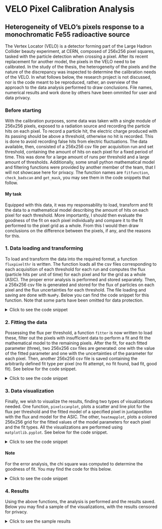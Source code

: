 # VELO Pixel Calibration Analysis
## Heterogeneity of VELO’s pixels response to a monochromatic Fe55 radioactive source
The Vertex Locator (VELO) is a detector forming part of the Large Hadron Collider beauty experiment, at CERN, composed of 256x256 pixel squares, tasked with the particle detection when crossing a pixel. After its recent replacement for another model, the pixels in the VELO need to be calibrated. In the study of the thesis, the heterogeneity of the pixels and the nature of the discrepancy was inspected to determine the calibration needs of the VELO. In what follows below, the research project is not discussed, nor is the code meant to be reproduced, rather, an overview of the approach to the data analysis performed to draw conclusions. File names, numerical results and work done by others have been ommited for user and data privacy.

### Before starting
With the calibration purposes, some data was taken with a single module of 256x256 pixels, exposed to a radiation source and recording the particle hits on each pixel. To record a particle hit, the electric charge produced with its passing should be above a threshold, otherwise no hit is recorded. This is done to avoid recording false hits from electric fluctuations. The data available, then, consisted of a 256x256 csv file per acquisition run and set threshold, containing the amount of hits on each pixel for a fixed period of time. This was done for a large amount of runs per threshold and a large amount of thresholds. Additionally, some small python mathematical model and filtering functions were provided by another member of the team, that I will not showcase here for privacy. The function names are ```fitfunction```, ```check_badscan``` and ```get_mask```, you may see them in the code snippets that follow. 

#### My task
Equipped with this data, it was my responsability to load, transform and fit the data to a mathematical model describing the amount of hits on each pixel for each threshold. More importantly, I should then evaluate the goodness of the fit on each pixel individually and compare it to the fit performed to the pixel grid as a whole. From this I would then draw conclusions on the difference between the pixels, if any, and the reasons for this. 

### 1. Data loading and transforming
To load and transform the data into the required format, a function ```fluxpixelthr``` is written. The function loads all the csv files corresponding to each acquisition of each threshold for each run and computes the flux (particle hits per unit of time) for each pixel and for the grid as a whole (ASIC). The proper error analysis is performed and stored separately. Then, a 256x256 csv file is generated and stored for the flux of particles on each pixel and the flux uncertainties for each threshold. The file loading and saving are done with ```NumPy```. Below you can find the code snippet for this function. Note that some parts have been omitted for data protection.

<details>

<summary>Click to see the code snippet</summary>
  
```python
def fluxpixelthr(filepath, fileprefix, ST, nacq, fromThr, toThr, stepThr, CUT_BAD=True, bad_cut=*):
    '''
    Creates a list of flux per pixel for each threshold, the uncertainty of the flux per pixel for each threshold,
    the total flux on the ASIC per threshold and the uncertainty of the total flux on the ASIC per threshold.
    The analyzed data files are named in the form ***
    (e.g. ***).
    The saved files will be named in the form ***.

    Arguments:
    - filepath (str): Filepath (folder) to the data (e.g. ***).
    - fileprefix (str): Prefix of the data files (e.g. ***).
    - ST (str): shutter time (e.g. ***).
    - nacq (int): Number of acquisitions per threshold (e.g. ***).
    - fromThr (int): Starting threshold of the scan (e.g. ***).
    - toThr (int): Ending threshold of the scan (e.g. ***).
    - stepThr (int): Increment of the threshold between scans (e.g. ***).
    - CUT_BAD (bool): Default True. Skip data acquisitions that contain bad data. 
    - bad_cut (float, int): Default ***. Used to identify bad data acquisitions. 
    If flux per pixel on the last columns exceeds bad_cut, it is faulty. 
    '''
    Thrs=[]
    Flux=[]
    F_ASIC=np.zeros(((toThr-fromThr)/stepThr+1, 1))
    unc_F_ASIC=np.zeros(((toThr-fromThr)/stepThr+1, 1))
    mask=get_mask(filepath, fileprefix)

    st=ST.split('ms')
    st=st[0].split('s')
    sec=float(st[0])
    milisec=float(st[1])/1000
    acqtime=sec+milisec
    
    print('\n\nANALAYZING for {}{}{}*.csv'.format(filepath, fileprefix, str(ST)))
    for thr in range(fromThr, toThr+1, stepThr):
        Thrs.append(thr)
        print('Analyzing for thr={}'.format(thr))
        
        #t_hits: Intermediary variable to sum the total hits, thereafter converted to flux
        # t_hits=np.ma.masked_where(mask>0, np.zeros((256, 256), int))
        t_hits=np.zeros((256, 256))
        goodacq=0

        for acq in range(nacq):
            hits=np.loadtxt(filepath+fileprefix+str(ST)+'_THR_'+str(thr)+'_'+str(acq)+'.csv', dtype=int, delimiter=',')
            hits=np.ma.masked_where(mask>0, hits)
            means, sigmas, BAD=check_badscan(hits, bad_cut)
            
            #If the acquisition is faulty, it skips it. For some thresholds, all acquisitions are bad
            if (CUT_BAD==True and BAD==True):
                continue
            
            t_hits+=hits
            goodacq+=1
        
        totalacqtime=goodacq*acqtime
        Flux.append(t_hits/totalacqtime)
        #Saves the flux on each pixel and, seperately, its uncertainty, as a 256x256 array
        np.savetxt(filepath+'Fluxperpixel_'+fileprefix+str(ST)+'_THR_'+str(thr)+'.csv', t_hits/totalacqtime, delimiter=',')
        np.savetxt(filepath+'UncertaintyFluxperpixel_'+fileprefix+str(ST)+'_THR_'+str(thr)+'.csv', np.sqrt(t_hits)/totalacqtime, delimiter=',')
        
        #Saves the total flux on the ASIC per threshold and, separately, its uncertainty, as a numberofthrs x 1 array
        F_ASIC[(thr-fromThr)/stepThr][0]=np.nansum(t_hits)/totalacqtime
        unc_F_ASIC[(thr-fromThr)/stepThr][0]=np.nansum(np.sqrt(t_hits))/totalacqtime
    np.savetxt(filepath+'FluxperASIC_'+fileprefix+str(ST)+'_THR_'+str(fromThr)+'-'+str(toThr)+'-step'+str(stepThr)+'.csv', F_ASIC, delimiter=',')
    np.savetxt(filepath+'UncertaintyFluxperASIC_'+fileprefix+str(ST)+'_THR_'+str(fromThr)+'-'+str(toThr)+'-step'+str(stepThr)+'.csv', unc_F_ASIC, delimiter=',')
```

</details>

### 2. Fitting the data
Possessing the flux per threshold, a function ```fitter``` is now written to load these, filter out the pixels with insufficient data to perform a fit and fit the mathematical model to the remaining pixels. After the fit, for each fitted parameter (three), two 256x256 csv files are generated: one with the value of the fitted parameter and one with the uncertainties of the parameter for each pixel. Then, another 256x256 csv file is saved containing the arbitrarily defined fit type per pixel (no fit attempt, no fit found, bad fit, good fit). See below for the code snippet.

<details>
<summary>Click to see the code snippet</summary>

```python
def fitter(FPTfolder, FPTfilename, ST, fromThr, toThr, stepThr, p0, nohits_cut=0.8, alpha=0.05):
    '''
    Finds best fit to the flux per pixel and total flux on pixel grid to fitfunction (defined below). Saves eight 256x256 arrays 
    containing the fitted E0, f and s parameter, their uncertainties and the fit type (1 for good fit; 0 for failed chi square test or unphysical 
    values of the fitted parameters, which is the case when E0, f or s is negative; -1 if the fit could not converge; and -2
    if the data is cut before fitting). For the 0, -1 and -2 cases (so, if not a good fit), the value of the parameters is 0.
    Zeros and NaN values are trimmed. Uses files named in the form ***. 
    Saves files named in the form ***, where datatype is E0matrix, fmatrix, smatrix, fittypematrix
    or fixedfittypematrix.

    Arguments:
    - FPTfolder (str): Folder path to the Flux per Pixel per Threshold arrays files
    (e.g. ***).
    - FPTfilename (str): Path to the Flux per Pixel per Threshold arrays made by fluxpixelthr (needs importing)
    (e.g. ***).
    - ST (str): Shutter time (e.g. ***).
    - fromThr (int): Starting threshold of the scan (e.g. ***).
    - toThr (int): Ending threshold of the scan (e.g. ***).
    - stepThr (int): Increment of the threshold between scans (e.g. ***).
    - p0 (list of length 4): initial guess of the parameters to fit [f, A, s, E0].
    - nohits_cut (float between 0 and 1): Default=0.8. Mask the pixel if it has too many zero-valued points 
    (e.g. nohits_cut=0.8 means that the pixel will be masked if the it got no hits for 80% or more of the thresholds).
    - alpha (float): Default=0.05. Level of significance.
    '''

    #Loading FluxperASIC first to find indices of bad thresholds
    fluxASIC=np.loadtxt(FPTfolder+***+str(fromThr)+'-'+str(toThr)+***+str(stepThr)+'.csv', dtype=float, delimiter=',')
    
    #If for some thresholds, all acquisitions were bad (which returns nan) set a index to slice all pertinent data to leave the data after the bad thresholds
    #If all thresholds were good, nan_cut is set to 0, which doesn't slice the data
    if any(np.isnan(fluxASIC)):
        nan_cut=np.where(np.isnan(fluxASIC))[0][-1]+1
    else:
        nan_cut=0
    
    #Loading Fluxperpixel and UncertaintyFluxperpixel files. NaN cut is applied by cutting Thrs
    Thrs=list(range(fromThr, toThr+1, stepThr))[nan_cut:]
    FPT=[]
    unc_FPT=[]
    for thr in Thrs:
        f=np.loadtxt(FPTfolder+FPTfilename+ST+***+str(thr)+'.csv', dtype=float, delimiter=',')
        u=np.loadtxt(FPTfolder+***+ST+***+str(thr)+'.csv', dtype=float, delimiter=',')
        FPT.append(f)
        unc_FPT.append(u)
    

    #Assigning a 256x256 matrix to the fitted parameters. The 0s are to be replaced by the calculated values. If no or bad fits, the element is unchanged
    E0matrix, fmatrix, smatrix= np.zeros((256, 256)), np.zeros((256, 256)), np.zeros((256, 256))
    #Assigning a 256x256 matrix to the uncertainties in the fitted parameters
    uE0matrix, ufmatrix, usmatrix= np.zeros((256, 256)), np.zeros((256, 256)), np.zeros((256, 256))
    #Assigning a 256x256 matrix to fit type. These will express the type (lack of hits (-2), unable to find (-1), bad (0) or good (1) fits) of fit performed on the pixel. One for free fit and one for E0, f and s fixed fit
    fittypematrix, fixedfittypematrix= np.zeros((256, 256)), np.zeros((256, 256))

    #Performing fit for flux on ASIC
    fluxASIC=fluxASIC[nan_cut:]
    unc_fluxASIC=np.loadtxt(FPTfolder+'UncertaintyFluxperASIC_Module0_VP0-1_ECS_data_ST_'+ST+'_THR_'+str(fromThr)+'-'+str(toThr)+'-step'+str(stepThr)+'.csv', dtype=float, delimiter=',')[nan_cut:]
    poptASIC, pcovASIC=curve_fit(fitfunction, Thrs, fluxASIC, sigma=unc_fluxASIC, p0=p0)
    poptASIC[1]=poptASIC[1]/65352 #To rescale to the flux on a single pixel. Used to calculate X2ASIC
    E0ASIC=poptASIC[-1] #Renaming for reading ease

    analysistime=[] #Just to make an estimation of total analysis time
    #Selecting a single pixel
    for row in range(256):
        st=time.time()
        print('\nPerfoming the fit for the pixels on row {}'.format(row))
        for column in range(256):
            fluxpixel=[i[row][column] for i in FPT]
            unc_fluxpixel=[i[row][column] for i in unc_FPT]

            #If fluxpixel contains too many zeros, don't analyze it
            if (len(fluxpixel)-np.count_nonzero(fluxpixel))/len(fluxpixel)>=nohits_cut:
                #Assign -2 for type of fit if cut for lack of hits
                fittypematrix[row][column]=-2
                fixedfittypematrix[row][column]=-2
                continue

            #Cut the hanging zeros on the left and right
            trimcut=np.nonzero(fluxpixel)
            thrs=Thrs[trimcut[0][0]:trimcut[0][-1]+1]
            fluxpixel=np.trim_zeros(fluxpixel)
            unc_fluxpixel=unc_fluxpixel[trimcut[0][0]:trimcut[0][-1]+1]
            


            ###Performing fit
            try:
                popt, pcov=curve_fit(fitfunction, thrs, fluxpixel, sigma=unc_fluxpixel, p0=p0)
            except RuntimeError:
                #If fit could not converge, assign -1 to fit type
                fittypematrix[row][column]=-1
                continue
            
            #Setting expected values and calculating X2
            E=fitfunction(thrs, *popt)
            X2=chisquare(np.array(fluxpixel), E, np.array(unc_fluxpixel))
            
            
            #Degrees of freedom for critical X2 (fitting four parameters, so -4)
            dof=len(fluxpixel)-4
            criticalX2=scipy.stats.chi2.ppf(1-alpha, dof)

            #Mask pixel if X2>criticalX2, X2==0, or E0, f, s are negative (by leaving the zero in the matrix)
            #If calculating X2 was not possible (division by zero, X2=0), then consider the fit bad
            if X2<criticalX2 and X2!=0 and popt[-1]>0 and popt[0]>0 and popt[1]>0:
                #If the fit was good, change the 0 in the 256x256 matrices by the fitted value and its uncertainty
                E0matrix[row][column]=popt[-1]
                uE0matrix[row][column]=np.sqrt(np.diag(pcov))[-1]
                fmatrix[row][column]=popt[0]
                ufmatrix[row][column]=np.sqrt(np.diag(pcov))[0]
                smatrix[row][column]=popt[1]
                usmatrix[row][column]=np.sqrt(np.diag(pcov))[1]
                #Assign 1 to fit type if it is a good fit (passed chi square test and parameters are positive)
                fittypematrix[row][column]=1

            
            ###Performing fit fixing E0, f, s
            #Fixing E0, f, s parameters in fitfunction
            def E0fsfixedfitfunction(x, A):
                return fitfunction(x, poptASIC[0], A, poptASIC[2], E0ASIC)

            try:
                poptfixed, pcovfixed=curve_fit(E0fsfixedfitfunction, thrs, fluxpixel, sigma=unc_fluxpixel, p0=p0[1])
            except RuntimeError:
                #If fit could not converge, assign -1 to fit type
                fixedfittypematrix[row][column]=-1
                continue
            
            #Setting expected values and calculating X2
            Efixed=E0fsfixedfitfunction(thrs, *poptfixed)
            X2fixed=chisquare(np.array(fluxpixel), Efixed, np.array(unc_fluxpixel))

            #Degrees of freedom for critical X2 (fitting one parameter, so -1)
            doffixed=len(fluxpixel)-1
            criticalX2fixed=scipy.stats.chi2.ppf(1-alpha, doffixed)
            
            if X2fixed<criticalX2fixed and X2fixed!=0:
                #Assign 1 to fit type if it is a good fit (passed chi square test)
                fixedfittypematrix[row][column]=1
            
        
        #Printing the time that analyzing the row took and estimated time (based on average time per row) to finish
        et=time.time()
        analysistime.append(et-st)
        print('Analyzing this row took {:.2f} seconds\nEstimated time to finish analyzing the data set is {:.2f} minutes'.format(et-st, sum(analysistime)/len(analysistime)*(255-row)/60))
    
    #Saving the eight matrices
    np.savetxt(FPTfolder+'E0matrix_ST_'+ST+'.csv', E0matrix, delimiter=',')
    np.savetxt(FPTfolder+'uE0matrix_ST_'+ST+'.csv', uE0matrix, delimiter=',')
    np.savetxt(FPTfolder+'fmatrix_ST_'+ST+'.csv', fmatrix, delimiter=',')
    np.savetxt(FPTfolder+'ufmatrix_ST_'+ST+'.csv', ufmatrix, delimiter=',')
    np.savetxt(FPTfolder+'smatrix_ST_'+ST+'.csv', smatrix, delimiter=',')
    np.savetxt(FPTfolder+'usmatrix_ST_'+ST+'.csv', usmatrix, delimiter=',')
    np.savetxt(FPTfolder+'Fittypematrix_ST_'+ST+'.csv', fittypematrix, delimiter=',')
    np.savetxt(FPTfolder+'Fixedfittypematrix_ST_'+ST+'.csv', fixedfittypematrix, delimiter=',')

    #Printing where the matrices have been saved to make it easier to find them
    print('\nE0matrix has been saved in {}'.format(FPTfolder+'E0matrix_ST_'+ST+'.csv'))
    print('\nuE0matrix has been saved in {}'.format(FPTfolder+'uE0matrix_ST_'+ST+'.csv'))
    print('\nfmatrix has been saved in {}'.format(FPTfolder+'fmatrix_ST_'+ST+'.csv'))
    print('\nufmatrix has been saved in {}'.format(FPTfolder+'ufmatrix_ST_'+ST+'.csv'))
    print('\nsmatrix has been saved in {}'.format(FPTfolder+'smatrix_ST_'+ST+'.csv'))
    print('\nusmatrix has been saved in {}'.format(FPTfolder+'usmatrix_ST_'+ST+'.csv'))
    print('\nFittypematrix has been saved in {}'.format(FPTfolder+'Fittypematrix_ST_'+ST+'.csv'))
    print('\nFixedfittypematrix has been saved in {}'.format(FPTfolder+'Fixedfittypematrix_ST_'+ST+'.csv'))
```
  
</details>

### 3. Data visualization
Finally, we wish to visualize the results, finding two types of visualizations needed. One function, ```pixelscanplot```, plots a scatter and line plot for the flux per threshold and the fitted model of a specified pixel in juxtaposition with the flux and model for the ASIC. The other, ```heatmapplot```, plots a colored 256x256 grid for the fitted values of the model parameters for each pixel and the fit types. All the visualizations are performed using ```matplotlib.pyplot```. See below for the code snippet.

<details>
<summary>Click to see the code snippet</summary>

```python
def pixelscanplot(FPTfolder, FPTfilename, ST, fromThr, toThr, stepThr, p0, rows, columns, alpha=0.05):
    '''
    Plots flux per threshold and its fits for the pixels specified in rows and columns.

    Arguments:
    - FPTfolder (str): Folder path to the Flux per Pixel per Threshold arrays files
    (e.g. ***).
    - FPTfilename (str): Path to the Flux per Pixel per Threshold arrays made by fluxpixelthr (needs importing)
    (e.g. ***).
    - ST (str): Shutter time (e.g. ***).
    - fromThr (int): Starting threshold of the scan (e.g. ***).
    - toThr (int): Ending threshold of the scan (e.g. ***).
    - stepThr (int): Increment of the threshold between scans (e.g. ***).
    - p0 (list of length 4): initial guess of the parameters to fit.
    - rows (list): rows of the pixels to be analyzed.
    - columns (list): columns of the pixels to be analyzed.    
    - alpha (float): Default=0.05. Level of significance.
    '''

    #Loading FluxperASIC first to find indices of bad thresholds
    fluxASIC=np.loadtxt(FPTfolder+***+ST+***+str(fromThr)+'-'+str(toThr)+***+str(stepThr)+'.csv', dtype=float, delimiter=',')

    #If for some thresholds, all acquisitions were bad (which returns nan) set a index to slice all pertinent data to leave the data after the bad thresholds
    #If all thresholds were good, nan_cut is set to 0, which doesn't slice the data
    if any(np.isnan(fluxASIC)):
        nan_cut=np.where(np.isnan(fluxASIC))[0][-1]+1
    else:
        nan_cut=0

    Thrs=list(range(fromThr, toThr+1, stepThr))[nan_cut:]
    x=np.linspace(fromThr, toThr, 2000) #For plotting the fits

    #FPT, flux per pixel per threshold. List of 256x256 arrays for each threshold
    FPT=[]
    unc_FPT=[]
    for thr in Thrs:
        f=np.loadtxt(FPTfolder+***+FPTfilename+ST+***+str(thr)+'.csv', dtype=float, delimiter=',')
        u=np.loadtxt(FPTfolder+***+FPTfilename+ST+***+str(thr)+'.csv', dtype=float, delimiter=',')
        FPT.append(f)
        unc_FPT.append(u)

    fluxASIC=fluxASIC[nan_cut:]
    #Loading the uncertainty of the flux on the ASIC
    unc_fluxASIC=np.loadtxt(FPTfolder+***+FPTfilename+ST+***+str(fromThr)+'-'+str(toThr)+***+str(stepThr)+'.csv', dtype=float, delimiter=',')
    unc_fluxASIC=unc_fluxASIC[nan_cut:]
    thrsASIC=Thrs

    #Fitting the flux on the ASIC and calculating its X2
    poptASIC, pcovASIC=curve_fit(fitfunction, thrsASIC, fluxASIC, p0=p0)
    poptuncASIC=np.sqrt(np.diag(pcovASIC)) #Uncertainty in the fitted parameters
    X2ASIC=chisquare(fluxASIC, fitfunction(np.array(thrsASIC), *poptASIC), unc_fluxASIC)
    E0ASIC=poptASIC[-1] #Redefine for reading ease

    plt.figure() #Resets the figure if pixelscanplot is looped through
    #Picking the flux on the pixels per threshold specified by rows and columns. Trimming the zeros
    for i in range(len(rows)):
        #Creates list with flux on each pixel for each threshold
        fluxpixel=[j[rows[i]-1][columns[i]-1] for j in FPT]
        unc_fluxpixel=[j[rows[i]-1][columns[i]-1] for j in unc_FPT]

        #Trimming the left and right zeros in the flux data
        trimcut=np.nonzero(fluxpixel)
        thrs=Thrs[trimcut[0][0]:trimcut[0][-1]+1]
        fluxpixel=np.trim_zeros(fluxpixel)
        unc_fluxpixel=unc_fluxpixel[trimcut[0][0]:trimcut[0][-1]+1]
        if len(thrs)==0:
            continue

        
        #Predefining the labels. If not, the code will raise error for some pixels and data sets. The reason for the error is unknown
        labelfit=''
        labelfixedfit=''

        try:
            lock=1
            popt, pcov=curve_fit(fitfunction, thrs, fluxpixel, sigma=unc_fluxpixel, p0=p0)
        except RuntimeError:
            labelfit='Unable to find fit'
            lock=0 #If a fit is not found, don't compute X2 and don't plot fit

        #If a fit was found, calculate X2
        if lock==1:
            #Calculating X2 and critical X2. Fitting four parameters so -4 degrees of freedom
            X2=chisquare(np.array(fluxpixel), fitfunction(np.array(thrs), *popt), np.array(unc_fluxpixel))
            dof=len(fluxpixel)-4
            criticalX2=scipy.stats.chi2.ppf(1-alpha, dof)

            #Assigning different labels to the fitted line depending on the type of fit
            if X2>criticalX2:
                # labelfit='Bad fit on pixel {}x{}, fixed E0'.format(rows[i], columns[i])
                labelfit='Bad fit on pixel {}x{}'.format(rows[i], columns[i])
            elif X2<=criticalX2:
                poptunc=np.sqrt(np.diag(pcov)) #Uncertainty in the fitted parameters if a fit was found
                labelfit='Fit on pixel {}x{}\nE0={:.1f}$\pm${:.1f}, f={:.4f}$\pm${:.4f}, s={:.1f}$\pm${:.1f}'.format(rows[i], columns[i], popt[-1], poptunc[-1]+0.1, popt[0], poptunc[0]+0.0001, popt[2], poptunc[2]+0.1) #Additions are to round uncertainties up, hard coded



        ###Fit with E0, f and s fixed
        #Fixing E0, f and s
        def E0fsfixedfitfunction(x, A):
            return fitfunction(x, poptASIC[0], A, poptASIC[2], E0ASIC)
        
        #Fitting
        try:
            fixedlock=1
            poptfixed, pcovfixed=curve_fit(E0fsfixedfitfunction, thrs, fluxpixel, sigma=unc_fluxpixel, p0=p0[1])
        except RuntimeError:
            labelfixedfit='Unable to find fit fixing E0, f and s'
            fixedlock=0 #If a fit is not found, E cannot be calculated, so X2 will give error. Also locks the plotting of the fit

        #If a fit was found, calculate X2
        if fixedlock==1:
            #Calculating X2 and critical X2. Fitting one parameter, so -1 degree of freedom
            X2fixed=chisquare(np.array(fluxpixel), E0fsfixedfitfunction(np.array(thrs), *poptfixed), np.array(unc_fluxpixel))
            doffixed=len(fluxpixel)-1
            criticalX2fixed=scipy.stats.chi2.ppf(1-alpha, doffixed)

            #Assigning different labels to the fitted line depending on the type of fit
            if X2fixed>criticalX2fixed:
                labelfixedfit='Bad fit on pixel {}x{}, fixed E0, f and s'.format(rows[i], columns[i])
            elif X2fixed<=criticalX2fixed:
                labelfixedfit='Fit on pixel {}x{}, fixed E0, f and s'.format(rows[i], columns[i])


    ###Plotting
        #Iterating color, useful if len(rows)>1. Ranges between 0 and 1 to make a color spectrum for all the lines
        ci=float(i)/float(len(rows))
        #Plotting the flux on the pixel and its uncertainty
        plt.errorbar(thrs, fluxpixel, yerr=unc_fluxpixel, fmt='o', color=(0.8-0.8*ci, 0.4, 0.4-0.4*ci), label='Flux on pixel {}x{}'.format(rows[i], columns[i]))
        #Plotting the free fit, if found
        if lock==1:
            plt.plot(x, fitfunction(x, *popt), linestyle='-', linewidth=1.7, color=(1-ci, 0.4, 0.6-0.6*ci), label=labelfit)

        #Plotting the E0, f and s fixed fit, if found
        if fixedlock==1:
            plt.plot(x, E0fsfixedfitfunction(x, *poptfixed), linestyle='-', linewidth=1.7, color=(1-ci, 0.8, 1-ci), label=labelfixedfit)

    #Plotting the rescaled fluxes on the ASIC
    plt.errorbar(thrsASIC, fluxASIC/65352, yerr=unc_fluxASIC/65352, fmt='o', color=[0.1, 0.4, 0.1], label='Flux on average pixel')
    #Plotting the rescaled fit of the flux on the ASIC
    plt.plot(x, fitfunction(x, *poptASIC)/65352, color=[0.3, 0.4, 0.3], label='Fit on average pixel. \nE0={:.1f}$\pm${:.1f}, f={:.5f}$\pm${:.5f}, s={:.1f}$\pm${:.1f}'.format(E0ASIC, poptuncASIC[3]+0.1, poptASIC[0], poptuncASIC[0]+0.00001, poptASIC[2], poptuncASIC[2]+0.1)) #Additions are to round up uncertainties. Hard coded
    
    #Plot esthetics 
    plt.xlim(thrs[0]-2, thrs[-1]+2)
    #Setting different ymax limits if there is a bad or no fit present. Bad fits have big fluxes that shadow everything else in the plot
    #This might malfunction if more than one pixel is plotted. Max ylim is that of the highest flux of the last pixel analyzed
    if lock or fixedlock or X2>criticalX2 or X2fixed>criticalX2fixed:
        plt.ylim(0, max(fluxpixel)*1.1)
    else:
        plt.ylim(0, None)   
    plt.xlabel('Threshold (DAC)')
    plt.ylabel('Flux (hits/s)')
    plt.title('ST={} from {}'.format(ST, FPTfolder.split('/')[-2])) #To distinguish data sets

    plt.legend(fontsize=8)
    plt.savefig(***, format='png')
    print('\nThe figure has been saved in {}\n'.format(***))

def heatmapplot(filepath, ST, E0=True, f=True, s=True):
    '''
    Makes 256x256 heatmap plots of the fitted values of E0, f, s, free fit type and fixed fit type for each pixel. 


    Arguments:
    - filepath (str): the path of the folder to the E0 and X2 matrices (e.g. ***).
    - ST (str): shutter time of the data to be analyzed.
    - E0 (bool): Default=True. If True, creates a heatmap with the values of E0 from the free fit.
    - f (bool): Default=True. If True, creates a heatmap with the values of f from the free fit.
    - s (bool): Default=True. If True, creates a heatmap with the values of s from the free fit.
    '''
    
        
    #Loading the matrices obtained from Matricesgenerator.py using fitter
    E0=np.loadtxt(filepath+***+ST+'.csv', dtype=float, delimiter=',')
    uE0=np.loadtxt(filepath+***+ST+'.csv', dtype=float, delimiter=',')
    #Masking the pixels that didn't go through the fitting process, were unable to find a fit or found a bad fit (for all of these cases, the parameters are assigned a value of 0)
    E0=np.ma.masked_where(E0<=0, E0)
    uE0=np.ma.masked_where(E0<=0, uE0)

    f=np.loadtxt(filepath+***+ST+'.csv', dtype=float, delimiter=',')
    uf=np.loadtxt(filepath+***+ST+'.csv', dtype=float, delimiter=',')
    f=np.ma.masked_where(f<=0, f)
    uf=np.ma.masked_where(f<=0, uf)

    s=np.loadtxt(filepath+***+ST+'.csv', dtype=float, delimiter=',')
    us=np.loadtxt(filepath+***+ST+'.csv', dtype=float, delimiter=',')
    s=np.ma.masked_where(s<=0, s)
    us=np.ma.masked_where(s<=0, us)

    fittype=np.loadtxt(filepath+***+ST+'.csv', dtype=float, delimiter=',')

    fixedfittype=np.loadtxt(filepath+***+ST+'.csv', dtype=float, delimiter=',')

    #Calculating weighted average of parameters and the uncertainty of the average
    swE0, swf, sws=0, 0, 0
    swuE0, swuf, swus=0, 0, 0
    for row in range(256):
        for column in range(256):

            #Ignoring the masked elements (otherwise will return -- instead of a number)
            if np.ma.is_masked(E0[row][column]):
                continue
            
            #Calculating weights
            #if statements are made to eliminate uncertainties too close to 0. Otherwise, for the fourth data set,
            #average and uncertainty of the parameters will be NaN or inf. If statements may be removed for first to third data sets
            if uE0[row][column]>10**(-15):
                wuE0=1/uE0[row][column]**2
            else:
                wuE0=0
            if uf[row][column]>10**(-15):
                wuf=1/uf[row][column]**2
            else:
                wuf=0
            if us[row][column]>10**(-15):
                wus=1/us[row][column]**2
            else:
                wus=0

            #Calculating sum of weighted parameter 
            swE0+=E0[row][column]*wuE0
            swf+=f[row][column]*wuf
            sws+=s[row][column]*wus
            
            #Calculating sum of weights 
            swuE0+=wuE0
            swuf+=wuf
            swus+=wus
    
    #Finally, calculating weighted average parameter and its uncertainty
    E0avg, favg, savg=swE0/swuE0, swf/swuf, sws/swus
    uE0avg, ufavg, usavg=swuE0**(-0.5), swuf**(-0.5), swus**(-0.5)


    ###Plotting the E0, f and s heatmaps
    #E0 heatmap
    CMapp=plt.get_cmap('autumn')
    CMapp.set_bad([0.94, 0.94, 0.94])
    plt.figure()
    plt.pcolormesh(E0, cmap=CMapp, vmin=0.99*E0avg, vmax=1.01*E0avg) #Set limits to the colors, to better see the variance in the data

    plt.ylim(0, 256)
    plt.xlim(0, 256)
    ticks=np.linspace(0, 256, 5)
    plt.xticks(ticks)
    plt.yticks(ticks)
    plt.title('E0 parameter, average={:.4f}$\pm${:.4f}'.format(E0avg, uE0avg), fontsize=20)
    plt.ylabel('Pixel rows', fontsize=15)
    plt.xlabel('Pixel columns', fontsize=15)
    plt.colorbar()

    plt.savefig(***, format='png')
    print('\nThe E0 heatmap has been saved in {}'.format(***))


    #f heatmap
    CMAp=plt.get_cmap('summer')
    CMAp.set_bad([0.94, 0.94, 0.94])    
    plt.figure()
    plt.pcolormesh(f, cmap=CMAp, vmin=0.4*favg, vmax=1.6*favg)

    plt.ylim(0, 256)
    plt.xlim(0, 256)
    plt.xticks(ticks)
    plt.yticks(ticks)
    plt.title('f parameter, average={:.8f}$\pm${:.8f}'.format(favg, ufavg), fontsize=20)
    plt.ylabel('Pixel rows', fontsize=15)
    plt.xlabel('Pixel columns', fontsize=15)
    plt.colorbar()

    plt.savefig(***, format='png')
    print('\nThe f heatmap has been saved in {}'.format(***))

    #s heatmap
    CMAP=plt.get_cmap('winter')
    CMAP.set_bad([0.94, 0.94, 0.94])
    plt.figure()
    plt.pcolormesh(s, cmap=CMAP, vmin=0.7*savg, vmax=1.3*savg)

    plt.ylim(0, 256)
    plt.xlim(0, 256)
    plt.xticks(ticks)
    plt.yticks(ticks)
    plt.title('s parameter, average={:.11f}$\pm${:.11f}'.format(savg, usavg), fontsize=20)
    plt.ylabel('Pixel rows', fontsize=15)
    plt.xlabel('Pixel columns', fontsize=15)
    plt.colorbar()

    plt.savefig(***, format='png')
    print('\nThe s heatmap has been saved in {}'.format(***.png'))



    ###Plotting the fit type matrices
    plt.figure()
    fig, (ax4, ax5)=plt.subplots(1, 2, figsize=(28, 10))

    Cmap=mpl.colors.ListedColormap([[0.94, 0.94, 0.94], [0.5, 0.5, 0.5], [0.9, 0.9, 0.7], [0.8, 0.4, 0.4]])

    cf4=ax4.pcolormesh(fittype, cmap=Cmap, vmin=-2, vmax=1)
    cf5=ax5.pcolormesh(fixedfittype, cmap=Cmap, vmin=-2, vmax=1)

    ax4.set_ylim(0, 256)
    ax4.set_xlim(0, 256)
    ax4.set_xticks(ticks)
    ax4.set_yticks(ticks)
    # ax4.set_title('Free fit')
    ax4.set_ylabel('Pixel rows')
    ax4.set_xlabel('Pixel columns')
    #Values for ticks are chosed by trial and error to fit in the middle of the corresponding color in colorbar
    fig.colorbar(cf4, ax=ax4, ticks=(-1.64, -0.88, -0.13, 0.62)).set_ticklabels(['Cut data', 'Fit not found', 'Bad fit', 'Good fit'])

    ax5.set_ylim(0, 256)
    ax5.set_xlim(0, 256)
    ax5.set_xticks(ticks)
    ax5.set_yticks(ticks)
    # ax5.set_title('E0, f and s fixed fit')
    ax5.set_ylabel('Pixel rows')
    ax5.set_xlabel('Pixel columns')
    fig.colorbar(cf5, ax=ax5, ticks=(-1.64, -0.88, -0.13, 0.62)).set_ticklabels(['Cut data', 'Fit not found', 'Bad fit', 'Good fit'])  

    plt.savefig(***, format='png')
    print('\nThe fit type heatmap has been saved in {}'.format(***))
```
  
</details>

#### Note
For the error analysis, the chi square was computed to determine the goodness of fit. You may find the code for this below.
<details>
<summary>Click to see the code snippet</summary>

```python
def chisquare(O, E, Oerr):
    '''
    Returns Chi square. If the uncertainty is close to 0 (raising error) or X2 is NaN, it assigns 0 to X2.

    Arguments:
    - O (array): observed frequencies. 
    - E (array): expected frequencies.
    - Oerr (array): uncertainty of the observed frequencies.
    '''
    O=O.flatten()
    E=E.flatten()
    Oerr=Oerr.flatten()
    X2=0
    for i in range(len(O)):
        try:
            X2+=(O[i]-E[i])**2/Oerr[i]**2
        except ZeroDivisionError:
            X2=0
            continue
    if np.isnan(X2):
        X2=0

    return X2
```
  
</details>

### 4. Results
Using the above functions, the analysis is performed and the results saved. Below you may find a sample of the visualizations, with the results censored for privacy.

<details>
<summary>Click to see the sample results</summary>

Scatter and line plot.
<img src="images/Sample result 1.png" />

Heatmaps. Fitted parameter values and fit type, respectively.
<img src="images/Sample result 2.png" />
<img src="images/Sample result 3.png" />

</details>
